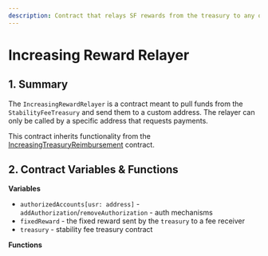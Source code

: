 ```yaml
---
description: Contract that relays SF rewards from the treasury to any other address
---
```


# Increasing Reward Relayer

## 1. Summary <a id="1-introduction-summary"></a>

The `IncreasingRewardRelayer` is a contract meant to pull funds from the `StabilityFeeTreasury` and send them to a custom address. The relayer can only be called by a specific address that requests payments.

This contract inherits functionality from the [IncreasingTreasuryReimbursement](https://docs.reflexer.finance/system-contracts/sustainability-module/increasing-treasury-reimbursement) contract.

## 2. Contract Variables & Functions <a id="2-contract-details"></a>

**Variables**

* `authorizedAccounts[usr: address]` - `addAuthorization`/`removeAuthorization` - auth mechanisms
* `fixedReward` - the fixed reward sent by the `treasury` to a fee receiver
* `treasury` - stability fee treasury contract

**Functions**

